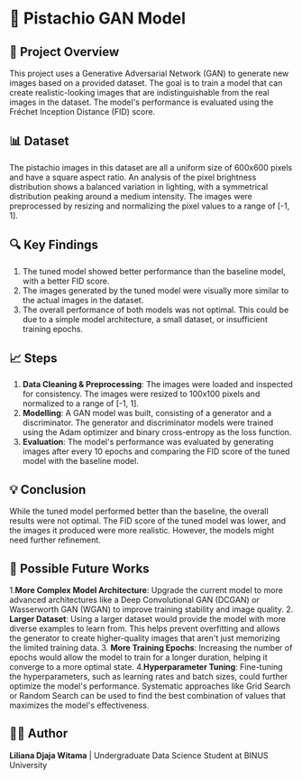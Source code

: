 # 🥜 Pistachio GAN Model

## 📌 Project Overview
This project uses a Generative Adversarial Network (GAN) to generate new images based on a provided dataset. The goal is to train a model that can create realistic-looking images that are indistinguishable from the real images in the dataset. The model's performance is evaluated using the Fréchet Inception Distance (FID) score.

## 📊 Dataset
The pistachio images in this dataset are all a uniform size of 600x600 pixels and have a square aspect ratio. An analysis of the pixel brightness distribution shows a balanced variation in lighting, with a symmetrical distribution peaking around a medium intensity. The images were preprocessed by resizing and normalizing the pixel values to a range of [-1, 1].

## 🔍 Key Findings
1. The tuned model showed better performance than the baseline model, with a better FID score.
2. The images generated by the tuned model were visually more similar to the actual images in the dataset.
3. The overall performance of both models was not optimal. This could be due to a simple model architecture, a small dataset, or insufficient training epochs.

## 📈 Steps
1. **Data Cleaning & Preprocessing**: The images were loaded and inspected for consistency. The images were resized to 100x100 pixels and normalized to a range of [-1, 1].
2. **Modelling**: A GAN model was built, consisting of a generator and a discriminator. The generator and discriminator models were trained using the Adam optimizer and binary cross-entropy as the loss function.
3. **Evaluation**: The model's performance was evaluated by generating images after every 10 epochs and comparing the FID score of the tuned model with the baseline model.

## 💡 Conclusion
While the tuned model performed better than the baseline, the overall results were not optimal. The FID score of the tuned model was lower, and the images it produced were more realistic. However, the models might need further refinement.

## 🔮 Possible Future Works
1.**More Complex Model Architecture**: Upgrade the current model to more advanced architectures like a Deep Convolutional GAN (DCGAN) or Wasserworth GAN (WGAN) to improve training stability and image quality.
2. **Larger Dataset**: Using a larger dataset would provide the model with more diverse examples to learn from. This helps prevent overfitting and allows the generator to create higher-quality images that aren't just memorizing the limited training data.
3. **More Training Epochs**: Increasing the number of epochs would allow the model to train for a longer duration, helping it converge to a more optimal state.
4.**Hyperparameter Tuning**: Fine-tuning the hyperparameters, such as learning rates and batch sizes, could further optimize the model's performance. Systematic approaches like Grid Search or Random Search can be used to find the best combination of values that maximizes the model's effectiveness.

## 👨‍💻 Author
**Liliana Djaja Witama** | Undergraduate Data Science Student at BINUS University
